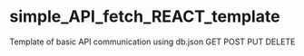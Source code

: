 # simple_API_fetch_REACT_template
Template of basic API communication using db.json GET POST PUT DELETE

